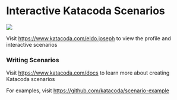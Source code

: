 # Interactive Katacoda Scenarios

[![](http://shields.katacoda.com/katacoda/eldo.joseph/count.svg)](https://www.katacoda.com/eldo.joseph "Get your profile on Katacoda.com")

Visit https://www.katacoda.com/eldo.joseph to view the profile and interactive scenarios

### Writing Scenarios
Visit https://www.katacoda.com/docs to learn more about creating Katacoda scenarios

For examples, visit https://github.com/katacoda/scenario-example
